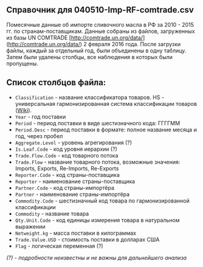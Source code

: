 ## Справочник для **040510-Imp-RF-comtrade.csv**

Помесячные данные об импорте сливочного масла в РФ за 2010 - 2015 гг. по странам-поставщикам. Данные собраны из файлов, загруженных из базы UN COMTRADE [http://comtrade.un.org/data/] (http://comtrade.un.org/data/) 2 февраля 2016 года.
После загрузки файлы, каждый за отдельный год, были объединены в одну таблицу. Затем были удалены столбцы, все наблюдения в которых были пропущены. 

## Список столбцов файла:
 * ```Classification``` - название классификатора товаров. HS - универсальная гармонизированная система классификации товаров ([Wiki](https://en.wikipedia.org/wiki/Harmonized_System)).
 * ```Year``` - год поставки
 * ```Period``` - период поставки в виде шестизначного кода: ГГГГММ
 * ```Period.Desc``` - период поставки в формате: полное название месяца и год, через пробел
 * ```Aggregate.Level``` - уровень агрегирования (?)
 * ```Is.Leaf.Code``` - код уровня иерархии (?)
 * ```Trade.Flow.Code``` - код товарного потока
 * ```Trade.Flow``` - название товарного потока, возможные значения: Imports, Exports, Re-Imports, Re-Exports
 * ```Reporter.Code``` - код страны-поставщика
 * ```Reporter``` - наименование страны-поставщика
 * ```Partner.Code``` - код страны-импортёра
 * ```Partner``` - наименование страны-импортёра
 * ```Commodity.Code``` - шестизначный код товара по гармонизированной классификации
 * ```Commodity``` - название товара
 * ```Qty.Unit.Code``` - код единицы измерения товара в натуральном выражении
 * ```Netweight.kg``` - масса поставки в килограммах
 * ```Trade.Value.USD``` - стоимость поставки в долларах США
 * ```Flag``` - логическая переменная (?)
 
*(?) - подробности неизвестны и не важны для дальнейшего анализа*